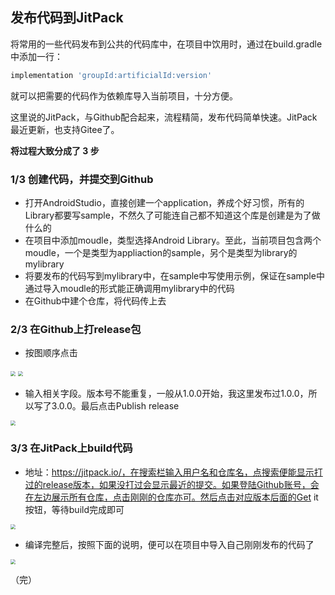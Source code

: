 ## 发布代码到JitPack

将常用的一些代码发布到公共的代码库中，在项目中饮用时，通过在build.gradle中添加一行：

```groovy
implementation 'groupId:artificialId:version'
```

就可以把需要的代码作为依赖库导入当前项目，十分方便。

这里说的JitPack，与Github配合起来，流程精简，发布代码简单快速。JitPack最近更新，也支持Gitee了。

**将过程大致分成了 3 步**

### 1/3 创建代码，并提交到Github

- 打开AndroidStudio，直接创建一个application，养成个好习惯，所有的Library都要写sample，不然久了可能连自己都不知道这个库是创建是为了做什么的
- 在项目中添加moudle，类型选择Android Library。至此，当前项目包含两个moudle，一个是类型为appliaction的sample，另个是类型为library的mylibrary
- 将要发布的代码写到mylibrary中，在sample中写使用示例，保证在sample中通过导入moudle的形式能正确调用mylibrary中的代码
- 在Github中建个仓库，将代码传上去

### 2/3 在Github上打release包

- 按图顺序点击
<img src="/Users/xiaoyu/learn/android-learn/publish/JitPack/images/jitpack_1.png" style="zoom:50%;" />
<img src="/Users/xiaoyu/learn/android-learn/publish/JitPack/images/jitpack_2.png" style="zoom:50%;" />


- 输入相关字段。版本号不能重复，一般从1.0.0开始，我这里发布过1.0.0，所以写了3.0.0。最后点击Publish release
<img src="/Users/xiaoyu/learn/android-learn/publish/JitPack/images/jitpack_3.png" style="zoom:50%;" />

### 3/3 在JitPack上build代码

- 地址：https://jitpack.io/，在搜索栏输入用户名和仓库名，点搜索便能显示打过的release版本，如果没打过会显示最近的提交。如果登陆Github账号，会在左边展示所有仓库，点击刚刚的仓库亦可。然后点击对应版本后面的Get it按钮，等待build完成即可
<img src="/Users/xiaoyu/learn/android-learn/publish/JitPack/images/jitpack_4.png" style="zoom:50%;" />

- 编译完整后，按照下面的说明，便可以在项目中导入自己刚刚发布的代码了
<img src="/Users/xiaoyu/learn/android-learn/publish/JitPack/images/jitpack_5.png" style="zoom:50%;" />



（完）